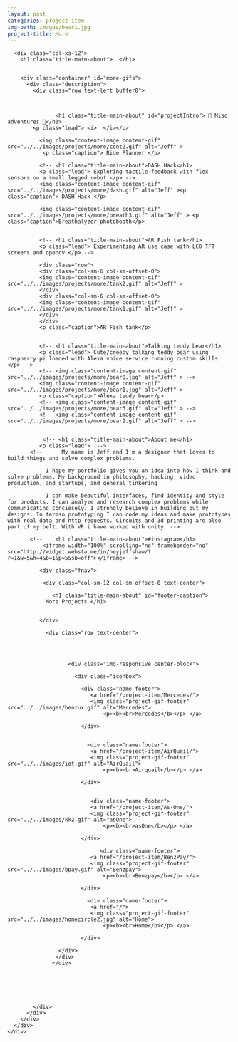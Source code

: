 ```yaml
---
layout: post
categories: project-item
img-path: images/bear1.jpg
project-title: More
---
```





<div class="container">
  <div class="description">
    <div class="row text-left">

      <div class="col-xs-12">
        <h1 class="title-main-about">  </h1>


        <div class="container" id="more-gifs">
          <div class="description">
            <div class="row text-left buffer0">



                   <h1 class="title-main-about" id="projectIntro"> 🌈 Misc adventures 🌈</h1>
            <p class="lead"> <i>  </i></p>


<!--
                 <h1 class="title-main-about">Communities I'm a part of that you shoud totally check out</h1>
              <p class="lead">

              CPC (Cardinal Pitch Club) <br>
              HH Design (Hackathon Hackers) <br>
              AIGA (American Institute of Graphic Arts)<br>
              TechShop <br>

               </p> -->





<!--
              <h1 class="title-main-about">Ride planner</h1>
              <p class="lead"> Ionic/cordova mobile app using TTS for spontaneous motorcycle riding/routing </p> -->
              <img class="content-image content-gif" src="../../images/projects/more/cont2.gif" alt="Jeff" >
               <p class="caption"> Ride Planner </p>
<!--
              <h1 class="title-main-about">Twilio valentine cards</h1>
              <p class="lead"> Made 60 matches at Treehacks over valentine weekend 😇 </p>
              <img class="content-image content-gif" src="../../images/projects/more/valentree.gif" alt="Jeff" > -->

<!--
              <h1 class="title-main-about">Pokestop App</h1>
              <p class="lead"> Pokedex inspired design + playing around with react native at the linkedin hackathon </p>
              <img class="content-image content-gif" src="../../images/projects/more/poke1.gif" alt="Jeff" > -->

              <!-- <h1 class="title-main-about">DASH Hack</h1>
              <p class="lead"> Exploring tactile feedback with flex sensors on a small legged robot </p> -->
              <img class="content-image content-gif" src="../../images/projects/more/dash.gif" alt="Jeff" ><p class="caption"> DASH Hack </p>


<!--
              <h1 class="title-main-about">Breathlyzer Photobooth</h1>
              <p class="lead"> Built a breathlyzer and made a webapp that overlays the blood alcohol level and snaps photos when you're drunk </p> -->
              <img class="content-image content-gif" src="../../images/projects/more/breath3.gif" alt="Jeff" > <p class="caption">Breathalyzer photobooth</p>


              <!-- <h1 class="title-main-about">AR Fish tank</h1>
              <p class="lead"> Experimenting AR use case with LCD TFT screens and opencv </p> -->

              <div class="row">
              <div class="col-sm-6 col-sm-offset-0">
              <img class="content-image content-gif" src="../../images/projects/more/tank2.gif" alt="Jeff" >
              </div>
              <div class="col-sm-6 col-sm-offset-0">
              <img class="content-image content-gif" src="../../images/projects/more/tank1.gif" alt="Jeff" >
              </div>
              </div>
              <p class="caption">AR Fish tank</p>


              <!-- <h1 class="title-main-about">Talking teddy bear</h1>
              <p class="lead"> Cute/creepy talking teddy bear using raspberry pi loaded with Alexa voice service running custom skills </p> -->
              <!-- <img class="content-image content-gif" src="../../images/projects/more/bear0.jpg" alt="Jeff" > -->
              <img class="content-image content-gif" src="../../images/projects/more/bear1.jpg" alt="Jeff" >
              <p class="caption">Alexa teddy bear</p>
              <!-- <img class="content-image content-gif" src="../../images/projects/more/bear3.gif" alt="Jeff" > -->
              <!-- <img class="content-image content-gif" src="../../images/projects/more/bear2.gif" alt="Jeff" > -->


               <!-- <h1 class="title-main-about">About me</h1>
              <p class="lead">  -->
           <!--      My name is Jeff and I'm a designer that loves to build things and solve complex problems.

                I hope my portfolio gives you an idea into how I think and solve problems. My background in philosophy, hacking, video production, and startups, and general tinkering

                I can make beautiful interfaces, find identity and style for products. I can analyze and research complex problems while communicating conciesely. I strongly believe in building out my designs. In termso prototyping I can code my ideas and make prototypes with real data and http requests. Circuits and 3d printing are also part of my belt. With VR i have worked with unity. -->





<!--
              <h1 class="title-main-about">TBT jammin w/ friends</h1>
              <iframe width="100%" height="450" scrolling="no" frameborder="no" src="https://w.soundcloud.com/player/?url=https%3A//api.soundcloud.com/users/33963267&amp;auto_play=false&amp;hide_related=false&amp;show_comments=true&amp;show_user=true&amp;show_reposts=false&amp;visual=true"></iframe>

 -->
           <!--    <h1 class="title-main-about">#instagram</h1>
               <iframe width="100%" scrolling="no" frameborder="no" src="http://widget.websta.me/in/heyjeffshaw/?r=1&w=5&h=4&b=1&p=5&sb=off"></iframe> -->



<!--
           <embed class="resume" src="../../images/rresume.pdf" alt="pdf viewer only" width="100%" height="500px" alt="pdf" pluginspage="http://www.adobe.com/products/acrobat/readstep2.html">

              <div class="embed-responsive embed-responsive-4by3">
                  <iframe class="embed-responsive-item" src="../../images/rresume.pdf"></iframe>
                </div>

                <!-- DESKTOP FOOTER NAV -->

              <div class="fnav">

               <div class="col-sm-12 col-sm-offset-0 text-center">

                  <h1 class="title-main-about" id="footer-caption">
                More Projects </h1>


              </div>

                <div class="row text-center">




                       <div class="img-responsive center-block">

                         <div class="iconbox">

                           <div class="name-footer">
                              <a href="/project-item/Mercedes/">
                              <img class="project-gif-footer" src="../../images/benzux.gif" alt="Mercedes">
                                  <p><b><br>Mercedes</b></p> </a>

                           </div>


                             <div class="name-footer">
                              <a href="/project-item/AirQuail/">
                              <img class="project-gif-footer" src="../../images/iot.gif" alt="AirQuail">
                                  <p><b><br>Airquail</b></p> </a>

                           </div>


                              <div class="name-footer">
                              <a href="/project-item/As-One/">
                              <img class="project-gif-footer" src="../../images/kk2.gif" alt="asOne">
                                  <p><b><br>asOne</b></p> </a>

                           </div>

                                 <div class="name-footer">
                              <a href="/project-item/BenzPay/">
                              <img class="project-gif-footer" src="../../images/bpay.gif" alt="Benzpay">
                                  <p><b><br>Benzpay</b></p> </a>

                           </div>



<!--
                            <div class="name-footer">
                              <a href="/project-item/More-Projects/">
                              <img class="project-gif-footer" src="../../images/kk1.gif" alt="Other">
                                  <p><b><br>More</b></p> </a>

                           </div> -->

                             <div class="name-footer">
                              <a href="/">
                              <img class="project-gif-footer" src="../../images/homecircle2.jpg" alt="Home">
                                  <p><b><br>Home</b></p> </a>

                           </div>

                    </div>
                   </div>
                  </div>






            </div>
          </div>
        </div>
      </div>
    </div>
  </div>
</div>
